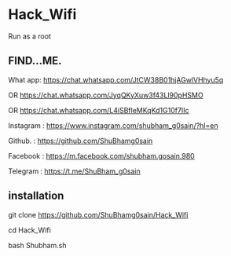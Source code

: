 # Hack_Wifi
Run as a root 

## FIND...ME.

What app: https://chat.whatsapp.com/JtCW38B01hjAGwlVHhyu5q

 OR
https://chat.whatsapp.com/JyqQKyXuw3f43Ll90pHSMO

OR
https://chat.whatsapp.com/L4iSBfleMKqKd1G10f7IIc

Instagram : https://www.instagram.com/shubham_g0sain/?hl=en

Github. : https://github.com/ShuBhamg0sain

Facebook : https://m.facebook.com/shubham.gosain.980

Telegram : https://t.me/ShuBham_g0sain


## installation

git clone https://github.com/ShuBhamg0sain/Hack_Wifi

cd Hack_Wifi

bash Shubham.sh

